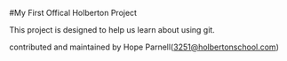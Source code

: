 #My First Offical Holberton Project

This project is designed to help us learn about using git.

contributed and maintained by Hope Parnell(3251@holbertonschool.com)
